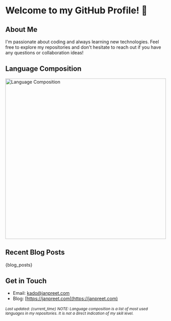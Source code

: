 # Welcome to my GitHub Profile! 👋

## About Me
I'm passionate about coding and always learning new technologies. Feel free to explore my repositories and don't hesitate to reach out if you have any questions or collaboration ideas!

## Language Composition
<img src="data:image/png;base64,{chart_image}" alt="Language Composition" width="500"/>

## Recent Blog Posts
{blog_posts}

## Get in Touch
- Email: [kado@janpreet.com](mailto:kado@janpreet.com)
- Blog: [https://janpreet.com](https://janpreet.com)

<small><i>Last updated: {current_time}</i></small>
<small><i>NOTE: Language composition is a list of most used languages in my repositories. It is not a direct indication of my skill level.</i></small>